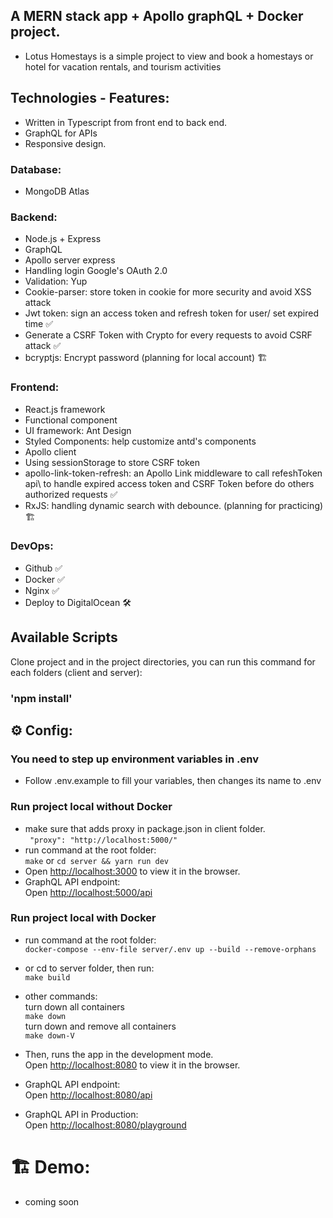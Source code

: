 ## A MERN stack app + Apollo graphQL + Docker project.

- Lotus Homestays is a simple project to view and book a homestays or hotel for vacation rentals, and tourism activities

## Technologies - Features:

- Written in Typescript from front end to back end.
- GraphQL for APIs
- Responsive design.

### Database:

- MongoDB Atlas

### Backend:

- Node.js + Express
- GraphQL
- Apollo server express
- Handling login Google's OAuth 2.0
- Validation: Yup
- Cookie-parser: store token in cookie for more security and avoid XSS attack
- Jwt token: sign an access token and refresh token for user/ set expired time :white_check_mark:
- Generate a CSRF Token with Crypto for every requests to avoid CSRF attack :white_check_mark:
- bcryptjs: Encrypt password (planning for local account) :building_construction:

### Frontend:
- React.js framework
- Functional component
- UI framework: Ant Design
- Styled Components: help customize antd's components
- Apollo client
- Using sessionStorage to store CSRF token
- apollo-link-token-refresh: an Apollo Link middleware to call refeshToken api\ to handle expired access token and CSRF Token before do others authorized requests :white_check_mark:
- RxJS: handling dynamic search with debounce. (planning for practicing) :building_construction:

### DevOps:
- Github :white_check_mark:
- Docker :white_check_mark:
- Nginx :white_check_mark:
- Deploy to DigitalOcean :hammer_and_wrench:

## Available Scripts

Clone project and in the project directories, you can run this command for each folders (client and server):

### 'npm install'

## :gear: Config:
### You need to step up environment variables in .env
- Follow .env.example to fill your variables, then changes its name to .env
### Run project local without Docker
- make sure that adds proxy in package.json in client folder.\
  ` "proxy": "http://localhost:5000/"`
- run command at the root folder:\
 `make` or `cd server && yarn run dev`
- Open [http://localhost:3000](http://localhost:3000) to view it in the browser.
- GraphQL API endpoint:\
  Open [http://localhost:5000/api](http://localhost:5000/api)
### Run project local with Docker
- run command at the root folder:\
`docker-compose --env-file server/.env up --build --remove-orphans`
- or cd to server folder, then run:\
`make build`
- other commands:\
  turn down all containers\
  `make down`\
  turn down and remove all containers\
  `make down-V`

- Then, runs the app in the development mode.\
  Open [http://localhost:8080](http://localhost:8080) to view it in the browser.

- GraphQL API endpoint:\
  Open [http://localhost:8080/api](http://localhost:8080/api)
- GraphQL API in Production:\
  Open [http://localhost:8080/playground](http://localhost:8080/graphql)

# :building_construction: Demo:

- coming soon
